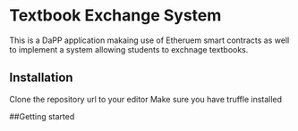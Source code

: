 # Textbook Exchange System #

This is a DaPP application makaing use of Etheruem smart contracts as well to implement a system allowing students to exchnage textbooks.


## Installation

Clone the repository url to your editor
Make sure you have truffle installed


##Getting started
